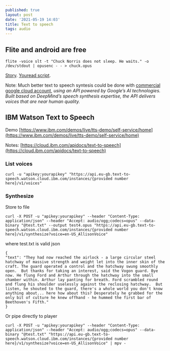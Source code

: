 ```yaml
---
published: true
layout: post
date: '2021-05-19 14:03'
title: Text to speech
tags: audio 
---
```

## Flite and android are free

    flite -voice slt -t "Chuck Norris does not sleep. He waits." -o /dev/stdout | opusenc - - > chuck.opus

[Story](https://forums.bunsenlabs.org/viewtopic.php?pid=114642#p114642).
[Youread script](https://raw.githubusercontent.com/brontosaurusrex/bucentaur/master/.experiments/bin/youread).

Note: Much better text to speech syntesis could be done with [commercial google cloud account](https://cloud.google.com/text-to-speech/docs/quickstart-protocol), _using an API powered by Google’s AI technologies. Built based on DeepMind’s speech synthesis expertise, the API delivers voices that are near human quality._

## IBM Watson Text to Speech

Demo [https://www.ibm.com/demos/live/tts-demo/self-service/home](https://www.ibm.com/demos/live/tts-demo/self-service/home)

Notes: [https://cloud.ibm.com/apidocs/text-to-speech](https://cloud.ibm.com/apidocs/text-to-speech)

### List voices

    curl -u "apikey:yourapikey" "https://api.eu-gb.text-to-speech.watson.cloud.ibm.com/instances/{provided number here}/v1/voices"

### Synthesize

Store to file

    curl -X POST -u "apikey:yourapikey" --header "Content-Type: application/json" --header "Accept: audio/ogg;codecs=opus" --data-binary "@test.txt" --output test4.opus "https://api.eu-gb.text-to-speech.watson.cloud.ibm.com/instances/{provided number here}/v1/synthesize?voice=en-US_AllisonVoice"

where test.txt is valid json

    {
    "text": "They had now reached the airlock - a large circular steel hatchway of massive strength and weight let into the inner skin of the craft. The guard operated a control and the hatchway swung smoothly open.  But thanks for taking an interest, said the Vogon guard. Bye now. He flung Ford and Arthur through the hatchway into the small chamber within. Arthur lay panting for breath. Ford scrambled round and flung his shoulder uselessly against the reclosing hatchway.  But listen, he shouted to the guard, there's a whole world you don't know anything about... here how about this? Desperately he grabbed for the only bit of culture he knew offhand - he hummed the first bar of Beethoven's Fifth."
    }

Or pipe directly to player

    curl -X POST -u "apikey:yourapikey" --header "Content-Type: application/json" --header "Accept: audio/ogg;codecs=opus" --data-binary "@test.txt" "https://api.eu-gb.text-to-speech.watson.cloud.ibm.com/instances/{provided number here}/v1/synthesize?voice=en-US_AllisonVoice" | mpv -